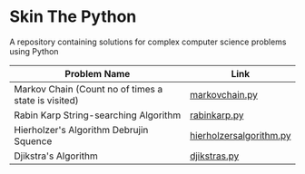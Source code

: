 # Skin The Python

A repository containing solutions for complex computer science problems using Python

Problem Name  | Link
------------- | -------------
Markov Chain (Count no of times a state is visited)   | [markovchain.py](markovchain.py)
Rabin Karp String-searching Algorithm   | [rabinkarp.py](rabinkarp.py)
Hierholzer's Algorithm Debrujin Squence | [hierholzersalgorithm.py](hierholzersalgorithm.py)
Djikstra's Algorithm | [djikstras.py](djikstras.py)